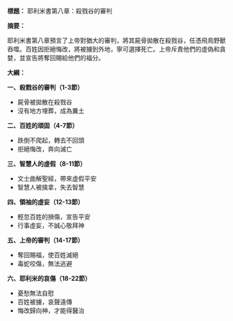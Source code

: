 **標題：** 耶利米書第八章：殺戮谷的審判

**摘要：**

耶利米書第八章預言了上帝對猶大的審判，將其屍骨拋散在殺戮谷，任憑飛鳥野獸吞噬。百姓因拒絕悔改，將被擄到外地，寧可選擇死亡。上帝斥責他們的虛偽和貪婪，並宣告將奪回賜給他們的福分。

**大綱：**

**一、殺戮谷的審判（1-3節）**
* 屍骨被拋散在殺戮谷
* 沒有地方埋葬，成為糞土

**二、百姓的頑固（4-7節）**
* 跌倒不爬起，轉去不回頭
* 拒絕悔改，奔向滅亡

**三、智慧人的虛假（8-11節）**
* 文士曲解聖經，帶來虛假平安
* 智慧人被擒拿，失去智慧

**四、領袖的虛妄（12-13節）**
* 輕忽百姓的損傷，宣告平安
* 行事虛妄，不誠心敬拜神

**五、上帝的審判（14-17節）**
* 奪回賜福，使百姓滅絕
* 毒蛇咬傷，無法逃避

**六、耶利米的哀傷（18-22節）**
* 憂愁無法自慰
* 百姓被擄，哀聲遠傳
* 悔改歸向神，才能得醫治